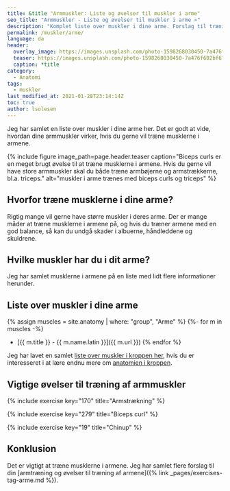 ```yaml
---
title: &title "Armmuskler: Liste og øvelser til muskler i arme"
seo_title: "Armmuskler - Liste og øvelser til muskler i arme »"
description: "Komplet liste over muskler i dine arme. Forslag til træning af armmusklerne."
permalink: /muskler/arme/
language: da
header:
  overlay_image: https://images.unsplash.com/photo-1598268030450-7a476f602bf6?ixid=MXwxMjA3fDB8MHxwaG90by1wYWdlfHx8fGVufDB8fHw%3D&ixlib=rb-1.2.1&auto=format&fit=crop&w=1902&q=80
  teaser: https://images.unsplash.com/photo-1598268030450-7a476f602bf6?ixid=MXwxMjA3fDB8MHxwaG90by1wYWdlfHx8fGVufDB8fHw%3D&ixlib=rb-1.2.1&auto=format&fit=crop&w=400&q=80
  caption: *title
category:
  - Anatomi
tags:
  - muskler
last_modified_at: 2021-01-28T23:14:14Z
toc: true
author: lsolesen
---
```


Jeg har samlet en liste over muskler i dine arme her. Det er godt at vide, hvordan dine armmuskler virker, hvis du gerne vil træne musklerne i armene.

{% include figure image_path=page.header.teaser caption="Biceps curls er en meget brugt øvelse til at træne musklerne i armene. Hvis du gerne vil have store armmuskler skal du både træne armbøjerne og armstrækkerne, bl.a. triceps." alt="muskler i arme trænes med biceps curls og triceps" %}

## Hvorfor træne musklerne i dine arme?

Rigtig mange vil gerne have større muskler i deres arme. Der er mange måder at træne musklerne i armene på, og hvis du træner armene med en god balance, så kan du undgå skader i albuerne, håndleddene og skuldrene.

## Hvilke muskler har du i dit arme?

Jeg har samlet musklerne i armene på en liste med lidt flere informationer herunder.

## Liste over muskler i dine arme

{% assign muscles = site.anatomy | where: "group", "Arme" %}
{%- for m in muscles -%}
- [{{ m.title }} - {{ m.name.latin }}]({{ m.url }})
{% endfor %}

Jeg har lavet en samlet [liste over muskler i kroppen her](/muskler/), hvis du er interesseret i at lære endnu mere om [anatomien i kroppen](/anatomi/).

## Vigtige øvelser til træning af armmuskler

{% include exercise key="170" title="Armstrækning" %}

{% include exercise key="279" title="Biceps curl" %}

{% include exercise key="19" title="Chinup" %}

## Konklusion

Det er vigtigt at træne musklerne i armene. Jeg har samlet flere forslag til din [armtræning og øvelser til træning af armene]({% link _pages/exercises-tag-arme.md %}).
